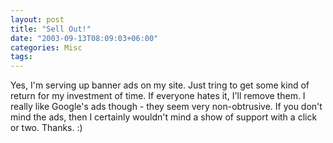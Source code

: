```yaml
---
layout: post
title: "Sell Out!"
date: "2003-09-13T08:09:03+06:00"
categories: Misc 
tags: 
---
```


Yes, I'm serving up banner ads on my site. Just tring to get some kind of return for my investment of time. If everyone hates it, I'll remove them. I really like Google's ads though - they seem very non-obtrusive. If you don't mind the ads, then I certainly wouldn't mind a show of support with a click or two. Thanks. :)